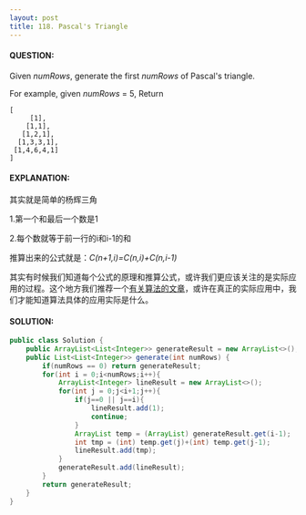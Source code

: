 ```yaml
---
layout: post
title: 118. Pascal's Triangle
---
```


#### QUESTION:

Given *numRows*, generate the first *numRows* of Pascal's triangle.

For example, given *numRows* = 5,
Return

```
[
     [1],
    [1,1],
   [1,2,1],
  [1,3,3,1],
 [1,4,6,4,1]
]
```

#### EXPLANATION:

其实就是简单的杨辉三角

1.第一个和最后一个数是1

2.每个数就等于前一行的i和i-1的和

推算出来的公式就是：*C(n+1,i)=C(n,i)+C(n,i-1)*



其实有时候我们知道每个公式的原理和推算公式，或许我们更应该关注的是实际应用的过程。这个地方我们推荐一个[有关算法的文章](https://mp.weixin.qq.com/s?__biz=MzA3NDM1NjUwMQ==&mid=2650489799&idx=1&sn=2a8d5072d9c78437c46da786bc054ab6&chksm=870ee1bdb07968ab8352beb3019910af47fc36564adc7abbf8a684bc3b8ec639a032ba450c2c&mpshare=1&scene=2&srcid=0324RyGpwL3jq3idkLl9SG1P&key=e1f9cbc5c12c7009047d8f6d57084ecb0497d0d29b9190768eef2205c3bd44526e9ccc0f06553420f44059a0bca9e8d7574ad470f07bb036b16e8fec39161d2562f018fb43aca16072a9315b01b07f44&ascene=0&uin=MjAzNzYyMDQ4NA%3D%3D&devicetype=iMac+MacBookPro11%2C1+OSX+OSX+10.12.3+build(16D32)&version=12020110&nettype=WIFI&fontScale=100&pass_ticket=%2FRSzmxIjxHtic5vU1LocI%2FAKBVBM8n2GxWLBn%2F5UiwVviatY7ZzC%2BJppLXxDeLZX)，或许在真正的实际应用中，我们才能知道算法具体的应用实际是什么。

#### SOLUTION:

```java
public class Solution {
    public ArrayList<List<Integer>> generateResult = new ArrayList<>();
    public List<List<Integer>> generate(int numRows) {
        if(numRows == 0) return generateResult;
        for(int i = 0;i<numRows;i++){
            ArrayList<Integer> lineResult = new ArrayList<>();
            for(int j = 0;j<i+1;j++){
                if(j==0 || j==i){
                    lineResult.add(1);
                    continue;
                }
                ArrayList temp = (ArrayList) generateResult.get(i-1);
                int tmp = (int) temp.get(j)+(int) temp.get(j-1);
                lineResult.add(tmp);
            }
            generateResult.add(lineResult);
        }
        return generateResult;
    }
}
```

